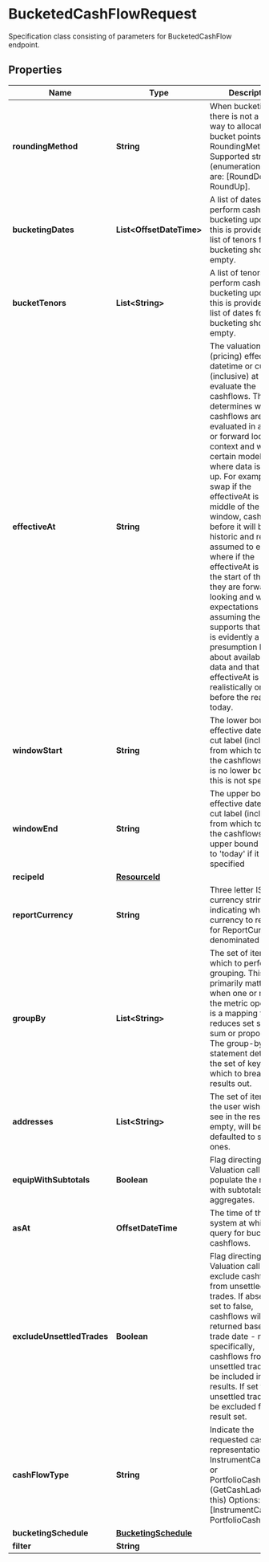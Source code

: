 

# BucketedCashFlowRequest

Specification class consisting of parameters for BucketedCashFlow endpoint.

## Properties

Name | Type | Description | Notes
------------ | ------------- | ------------- | -------------
**roundingMethod** | **String** | When bucketing, there is not a unique way to allocate the bucket points.  RoundingMethod Supported string (enumeration) values are: [RoundDown, RoundUp]. | 
**bucketingDates** | **List&lt;OffsetDateTime&gt;** | A list of dates to perform cashflow bucketing upon.  If this is provided, the list of tenors for bucketing should be empty. |  [optional]
**bucketTenors** | **List&lt;String&gt;** | A list of tenors to perform cashflow bucketing upon.  If this is provided, the list of dates for bucketing should be empty. |  [optional]
**effectiveAt** | **String** | The valuation (pricing) effective datetime or cut label (inclusive) at which to evaluate the cashflows.  This determines whether cashflows are evaluated in a historic or forward looking context and will, for certain models, affect where data is looked up.  For example, on a swap if the effectiveAt is in the middle of the window, cashflows before it will be historic and resets assumed to exist where if the effectiveAt  is before the start of the range they are forward looking and will be expectations assuming the model supports that.  There is evidently a presumption here about availability of data and that the effectiveAt is realistically on or before the real-world today. |  [optional]
**windowStart** | **String** | The lower bound effective datetime or cut label (inclusive) from which to retrieve the cashflows.  There is no lower bound if this is not specified. |  [optional]
**windowEnd** | **String** | The upper bound effective datetime or cut label (inclusive) from which to retrieve the cashflows.  The upper bound defaults to &#39;today&#39; if it is not specified |  [optional]
**recipeId** | [**ResourceId**](ResourceId.md) |  |  [optional]
**reportCurrency** | **String** | Three letter ISO currency string indicating what currency to report in for ReportCurrency denominated queries. |  [optional]
**groupBy** | **List&lt;String&gt;** | The set of items by which to perform grouping. This primarily matters when one or more of the metric operators is a mapping  that reduces set size, e.g. sum or proportion. The group-by statement determines the set of keys by which to break the results out. |  [optional]
**addresses** | **List&lt;String&gt;** | The set of items that the user wishes to see in the results. If empty, will be defaulted to standard ones. |  [optional]
**equipWithSubtotals** | **Boolean** | Flag directing the Valuation call to populate the results with subtotals of aggregates. |  [optional]
**asAt** | **OffsetDateTime** | The time of the system at which to query for bucketed cashflows. |  [optional]
**excludeUnsettledTrades** | **Boolean** | Flag directing the Valuation call to exclude cashflows from unsettled trades.  If absent or set to false, cashflows will returned based on trade date - more specifically, cashflows from any unsettled trades will be included in the results. If set to true, unsettled trades will be excluded from the result set. |  [optional]
**cashFlowType** | **String** | Indicate the requested cash flow representation InstrumentCashFlows or PortfolioCashFlows (GetCashLadder uses this)  Options: [InstrumentCashFlow, PortfolioCashFlow] |  [optional]
**bucketingSchedule** | [**BucketingSchedule**](BucketingSchedule.md) |  |  [optional]
**filter** | **String** |  |  [optional]



